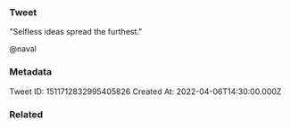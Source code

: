 ### Tweet
"Selfless ideas spread the furthest."

@naval

### Metadata
Tweet ID: 1511712832995405826
Created At: 2022-04-06T14:30:00.000Z

### Related

